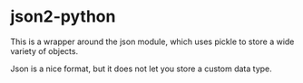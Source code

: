 # json2-python
This is a wrapper around the json module, which uses pickle to store a wide variety of objects.

Json is a nice format, but it does not let you store a custom data type.
